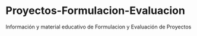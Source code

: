 # Proyectos-Formulacion-Evaluacion
Información y material educativo de Formulacion y Evaluación de Proyectos
